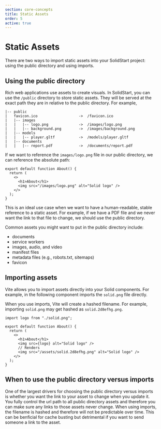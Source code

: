 ```yaml
---
section: core-concepts
title: Static Assets
order: 5
active: true
---
```


# Static Assets

<table-of-contents></table-of-contents>

There are two ways to import static assets into your SolidStart project: using the public directory and using imports.

## Using the public directory

Rich web applications use assets to create visuals. In SolidStart, you can use the `/public` directory to store static assets. They will be served at the exact path they are in relative to the public directory. For example,

```
|-- public
|   favicon.ico                   ->  /favicon.ico
|   |-- images
|   |   |-- logo.png              ->  /images/logo.png
|   |   |-- background.png        ->  /images/background.png
|   |-- models
|   |   |-- player.gltf           ->  /models/player.gltf
|   |-- documents
|   |   |-- report.pdf            ->  /documents/report.pdf
```

If we want to reference the `images/logo.png` file in our public directory, we can reference the absolute path:

```tsx
export default function About() {
  return (
    <>
      <h1>About</h1>
      <img src="/images/logo.png" alt="Solid logo" />
    </>
  );
}
```

This is an ideal use case when we want to have a human-readable, stable reference to a static asset. For example, if we have a PDF file and we never want the link to that file to change, we should use the public directory.

Common assets you might want to put in the public directory include:

- documents
- service workers
- images, audio, and video
- manifest files
- metadata files (e.g., robots.txt, sitemaps)
- favicon

## Importing assets

Vite allows you to import assets directly into your Solid components. For example, in the following component imports the `solid.png` file directly.

When you use imports, Vite will create a hashed filename. For example, importing `solid.png` may get hashed as `solid.2d8efhg.png`.

```tsx
import logo from "./solid.png";

export default function About() {
  return (
    <>
      <h1>About</h1>
      <img src={logo} alt="Solid logo" />
      // Renders
      <img src="/assets/solid.2d8efhg.png" alt="Solid logo" />
    </>
  );
}
```

## When to use the public directory versus imports

One of the largest drivers for choosing the public directory versus imports is whether you want the link to your asset to change when you update it. You fully control the url path to all public directory assets and therefore you can make sure any links to those assets never change. When using imports, the filename is hashed and therefore will not be predictable over time. This can be benficial for cache busting but detrimental if you want to send someone a link to the asset.
